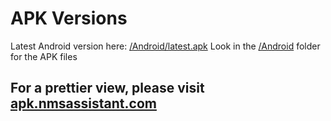 # APK Versions
Latest Android version here: [/Android/latest.apk](/Android/latest.apk)
Look in the [/Android](/Android) folder for the APK files

## For a prettier view, please visit [apk.nmsassistant.com](https://apk.nmsassistant.com)
